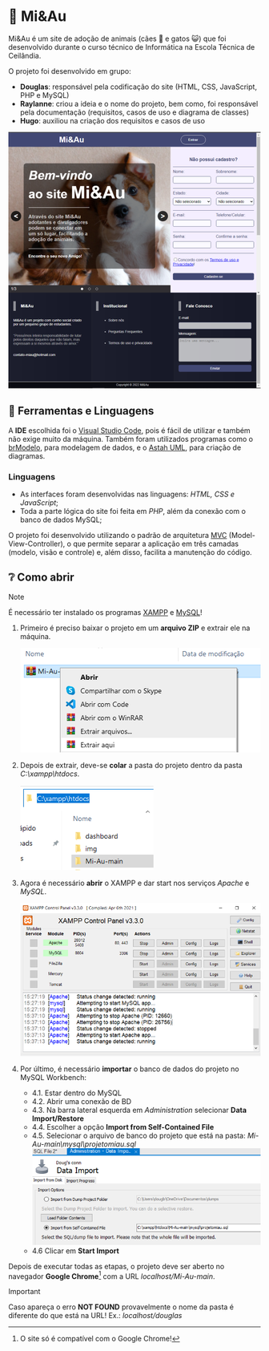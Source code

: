 # 🐾 Mi&Au
Mi&Au é um site de adoção de animais (cães 🐶 e  gatos 😺) que foi desenvolvido durante o curso técnico de Informática na Escola Técnica de Ceilândia.

O projeto foi desenvolvido em grupo:
- **Douglas**: responsável pela codificação do site (HTML, CSS, JavaScript, PHP e MySQL)
- **Raylanne**: criou a ideia e o nome do projeto, bem como, foi responsável pela documentação (requisitos, casos de uso e diagrama de classes)
- **Hugo**: auxiliou na criação dos requisitos e casos de uso

<img width="650" src="https://raw.githubusercontent.com/douglaslima-pro/Mi-Au/main/documentacao/Prints/home_page_desktop.png">

## 🔧 Ferramentas e Linguagens
A **IDE** escolhida foi o [Visual Studio Code](https://code.visualstudio.com/), pois é fácil de utilizar e também não exige muito da máquina. Também foram utilizados programas como o [brModelo](https://sourceforge.net/projects/brmodelo/), para modelagem de dados, e o 
[Astah UML](https://astah.net/downloads/), para criação de diagramas.

### Linguagens
- As interfaces foram desenvolvidas nas linguagens: *HTML, CSS e JavaScript*;
- Toda a parte lógica do site foi feita em *PHP*, além da conexão com o banco de dados MySQL;

O projeto foi desenvolvido utilizando o padrão de arquitetura [MVC](https://www.devmedia.com.br/introducao-ao-padrao-mvc/29308) (Model-View-Controller), o que permite separar a aplicação em três camadas (modelo, visão e controle) e, além disso, facilita a manutenção do código.

## ❔ Como abrir
> [!NOTE]
> É necessário ter instalado os programas [XAMPP](https://www.apachefriends.org/pt_br/index.html) e [MySQL](https://dev.mysql.com/downloads/workbench/)!

1. Primeiro é preciso baixar o projeto em um **arquivo ZIP** e extrair ele na máquina.

    ![Alt text](images/readme_comoabrir/img-1.png)

2. Depois de extrair, deve-se **colar** a pasta do projeto dentro da pasta *C:\xampp\htdocs*.

    ![Alt text](images/readme_comoabrir/img-2.png)

3. Agora é necessário **abrir** o XAMPP e dar start nos serviços *Apache* e *MySQL*.

    ![Alt text](images/readme_comoabrir/img-3.png)

4. Por último, é necessário **importar** o banco de dados do projeto no MySQL Workbench:
    - 4.1. Estar dentro do MySQL
    - 4.2. Abrir uma conexão de BD
    - 4.3. Na barra lateral esquerda em *Administration* selecionar **Data Import/Restore**
    - 4.4. Escolher a opção **Import from Self-Contained File**
    - 4.5. Selecionar o arquivo de banco do projeto que está na pasta: *Mi-Au-main\mysql\projetomiau.sql*
        ![Alt text](images/readme_comoabrir/img-4.png)
    - 4.6 Clicar em **Start Import**

Depois de executar todas as etapas, o projeto deve ser aberto no navegador **Google Chrome**[^1] com a URL *localhost/Mi-Au-main*.

> [!IMPORTANT]
> Caso apareça o erro **NOT FOUND** provavelmente o nome da pasta é diferente do que está na URL! Ex.: *localhost/douglas*

[^1]: O site só é compatível com o Google Chrome!
